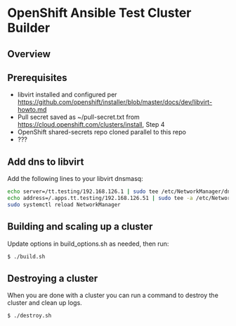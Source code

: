 # OpenShift Ansible Test Cluster Builder

## Overview

## Prerequisites

* libvirt installed and configured per https://github.com/openshift/installer/blob/master/docs/dev/libvirt-howto.md
* Pull secret saved as ~/pull-secret.txt from https://cloud.openshift.com/clusters/install, Step 4
* OpenShift shared-secrets repo cloned parallel to this repo
* ???

## Add dns to libvirt

Add the following lines to your libvirt dnsmasq:

```bash
echo server=/tt.testing/192.168.126.1 | sudo tee /etc/NetworkManager/dnsmasq.d/openshift.conf
echo address=/.apps.tt.testing/192.168.126.51 | sudo tee -a /etc/NetworkManager/dnsmasq.d/openshift.conf
sudo systemctl reload NetworkManager
```

## Building and scaling up a cluster

Update options in build_options.sh as needed, then run:

```bash
$ ./build.sh
```

## Destroying a cluster

When you are done with a cluster you can run a command to destroy the cluster
and clean up logs.

```bash
$ ./destroy.sh
```
